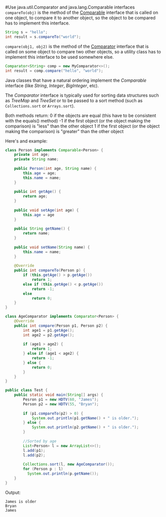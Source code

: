 #Use java.util.Comparator and java.lang.Comparable interfaces
`compareTo(obj)` is the method of the [Comparable](http://docs.oracle.com/javase/8/docs/api/java/lang/Comparable.html) interface that is called on one object, to compare it to another object, so the object to be compared has to implement this interface.
````java
String s = "hello";
int result = s.compareTo("world");
````
`compare(obj1, obj2)` is the method of the [Comparator](http://docs.oracle.com/javase/8/docs/api/java/util/Comparator.html) interface that is called on some object to compare two other objects, so a utility class has to implement this interface to be used somewhere else.
````java
Comparator<String> comp = new MyComparator<>();
int result = comp.compare("hello", "world");
````

Java classes that have a natural ordering implement the *Comparable* interface (like *String*, *Integer*, *BigInteger*, etc).

The *Comparator* interface is typically used for sorting data structures such as *TreeMap* and *TreeSet* or to be passed to a sort method (such as `Collections.sort` or `Arrays.sort`).

Both methods return:
0 if the objects are equal (this have to be consistent with the equals() method)
-1 if the first object (or the object making the comparison) is "less" than the other object
1 if the first object (or the object making the comparison) is "greater" than the other object

Here's and example:
````java
class Person implements Comparable<Person> {
	private int age;
	private String name;
 
	public Person(int age, String name) {
		this.age = age;
		this.name = name;
	}
 
	public int getAge() {
		return age;
	}
 
	public void setAge(int age) {
		this.age = age
	}
 
	public String getName() {
		return name;
	}
 
	public void setName(String name) {
		this.name = name;
	}
 
	@Override
	public int compareTo(Person p) {
		if (this.getAge() > p.getAge())
			return 1;
		else if (this.getAge() < p.getAge())
			return -1;
		else
			return 0;
	}
}

class AgeComparator implements Comparator<Person> {
	@Override
	public int compare(Person p1, Person p2) {
		int age1 = p1.getAge();
		int age2 = p2.getAge();
 
		if (age1 > age2) {
			return 1;
		} else if (age1 < age2) {
			return -1;
		} else {
			return 0;
		}
	}
}

public class Test {
	public static void main(String[] args) {
		Pesron p1 = new HDTV(60, "James");
		Person p2 = new HDTV(55, "Bryan");
 
		if (p1.compareTo(p2) > 0) {
			System.out.println(p1.getName() + " is older.");
		} else {
			System.out.println(p2.getName() + " is older.");
		}
		
		//Sorted by age
		List<Person> l = new ArrayList<>();
		l.add(p1);
		l.add(p2);
 
		Collections.sort(l, new AgeComparator());
		for (Person p : l)
		  System.out.println(p.getName());
	}
}
````

Output:
````
James is older
Bryan
James
````

